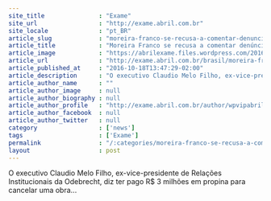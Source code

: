 ```yaml
---
site_title               : "Exame"
site_url                 : "http://exame.abril.com.br"
site_locale              : "pt_BR"
article_slug             : "moreira-franco-se-recusa-a-comentar-denuncia-sobre-propina"
article_title            : "Moreira Franco se recusa a comentar denúncia sobre propina"
article_image            : "https://abrilexame.files.wordpress.com/2016/10/size_960_16_9_moreira-franco1.jpg?quality=70&strip=all&w=960"
article_url              : "http://exame.abril.com.br/brasil/moreira-franco-se-recusa-a-comentar-denuncia-sobre-propina-2/"
article_published_at     : "2016-10-18T13:47:29-02:00"
article_description      : "O executivo Claudio Melo Filho, ex-vice-presidente de Relações Institucionais da Odebrecht, diz ter pago R$ 3 milhões em propina para cancelar uma obra..."
article_author_name      : ""
article_author_image     : null
article_author_biography : null
article_author_profile   : "http://exame.abril.com.br/author/wpvipabril/"
article_author_facebook  : null
article_author_twitter   : null
category                 : ['news']
tags                     : ['Exame']
permalink                : "/:categories/moreira-franco-se-recusa-a-comentar-denuncia-sobre-propina/"
layout                   : post
---
```


O executivo Claudio Melo Filho, ex-vice-presidente de Relações Institucionais da Odebrecht, diz ter pago R$ 3 milhões em propina para cancelar uma obra...

